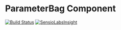 ParameterBag Component
======================
[![Build Status](https://travis-ci.org/miguelsimoes/parameter-bag.svg?branch=master)](https://travis-ci.org/miguelsimoes/parameter-bag)
[![SensioLabsInsight](https://insight.sensiolabs.com/projects/8a679142-7801-40ca-8c94-73554426bce5/mini.png)](https://insight.sensiolabs.com/projects/8a679142-7801-40ca-8c94-73554426bce5)
